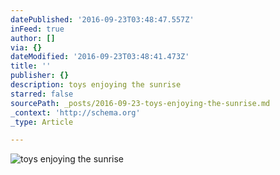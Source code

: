 ```yaml
---
datePublished: '2016-09-23T03:48:47.557Z'
inFeed: true
author: []
via: {}
dateModified: '2016-09-23T03:48:41.473Z'
title: ''
publisher: {}
description: toys enjoying the sunrise
starred: false
sourcePath: _posts/2016-09-23-toys-enjoying-the-sunrise.md
_context: 'http://schema.org'
_type: Article

---
```

![toys enjoying the sunrise](https://the-grid-user-content.s3-us-west-2.amazonaws.com/6ab3e4cd-668f-4fc3-8121-04977069d7ba.jpg)